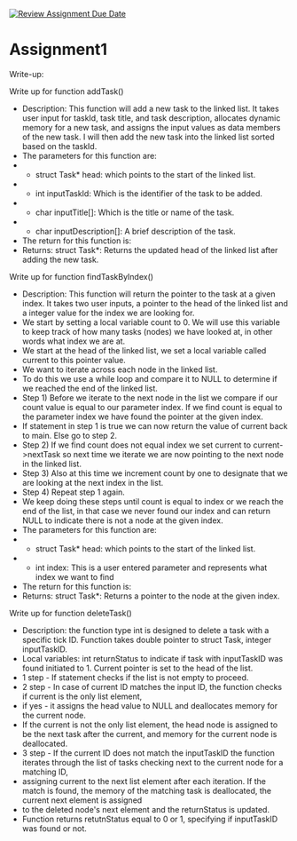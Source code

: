 [![Review Assignment Due Date](https://classroom.github.com/assets/deadline-readme-button-24ddc0f5d75046c5622901739e7c5dd533143b0c8e959d652212380cedb1ea36.svg)](https://classroom.github.com/a/8xUcoGNc)
# Assignment1
Write-up:

Write up for function addTask()
* Description: This function will add a new task to the linked list.  It takes user input for taskId, task title,
  and task description, allocates dynamic memory for a new task, and assigns the input values as data members
  of the new task. I will then add the new task into the linked list sorted based on the taskId.
* The parameters for this function are:
* - struct Task* head: which points to the start of the linked list.
* - int inputTaskId: Which is the identifier of the task to be added.
* - char inputTitle[]: Which is the title or name of the task.
* - char inputDescription[]: A brief description of the task.
* The return for this function is:
* Returns: struct Task*: Returns the updated head of the linked list after adding the new task.
  

Write up for function findTaskByIndex()
* Description: This function will return the pointer to the task at a given index. It takes two user inputs, a pointer to the head of the linked list and a integer value for the index we are looking for.
* We start by setting a local variable count to 0. We will use this variable to keep track of how many tasks (nodes) we have looked at, in other words what index we are at.
* We start at the head of the linked list, we set a local variable called current to this pointer value.
* We want to iterate across each node in the linked list.
* To do this we use a while loop and compare it to NULL to determine if we reached the end of the linked list.
* Step 1) Before we iterate to the next node in the list we compare if our count value is equal to our parameter index. If we find count is equal to the parameter index we have found the pointer at the given index. 
* If statement in step 1 is true we can now return the value of current back to main. Else go to step 2.
* Step 2) If we find count does not equal index we set current to current->nextTask so next time we iterate we are now pointing to the next node in the linked list.
* Step 3) Also at this time we increment count by one to designate that we are looking at the next index in the list.
* Step 4) Repeat step 1 again.
* We keep doing these steps until count is equal to index or we reach the end of the list, in that case we never found our index and can return NULL to indicate there is not a node at the given index.
* The parameters for this function are:
* - struct Task* head: which points to the start of the linked list.
* - int index: This is a user entered parameter and represents what index we want to find
* The return for this function is:
* Returns: struct Task*: Returns a pointer to the node at the given index. 


Write up for function deleteTask()
* Description: the function type int is designed to delete a task with a specific tick ID. Function takes double pointer to struct Task, integer inputTaskID.
* Local variables: int returnStatus to indicate if task with inputTaskID was found initiated to 1. Current pointer is set to the head of the list.
* 1 step - If statement checks if the list is not empty to proceed.
* 2 step - In case of current ID matches the input ID, the function checks if current is the only list element,
* if yes - it assigns the head value to NULL and deallocates memory for the current node.
* If the current is not the only list element, the head node is assigned to be the next task after the current, and memory for the current node is deallocated.
* 3 step - If the current ID does not match the inputTaskID the function iterates through the list of tasks checking next to the current node for a matching ID,
* assigning current to the next list element after each iteration. If the match is found, the memory of the matching task is deallocated, the current next element is assigned
* to the deleted node's next element and the returnStatus is updated.
* Function returns retutnStatus equal to 0 or 1, specifying if inputTaskID was found or not. 

